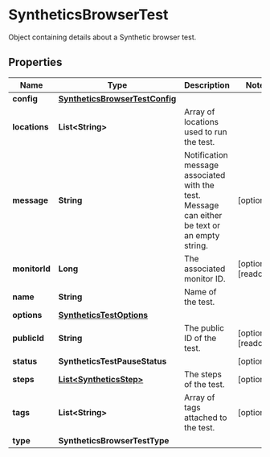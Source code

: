 # SyntheticsBrowserTest

Object containing details about a Synthetic browser test.

## Properties

| Name          | Type                                                              | Description                                                                                   | Notes                 |
| ------------- | ----------------------------------------------------------------- | --------------------------------------------------------------------------------------------- | --------------------- |
| **config**    | [**SyntheticsBrowserTestConfig**](SyntheticsBrowserTestConfig.md) |                                                                                               |
| **locations** | **List&lt;String&gt;**                                            | Array of locations used to run the test.                                                      |
| **message**   | **String**                                                        | Notification message associated with the test. Message can either be text or an empty string. | [optional]            |
| **monitorId** | **Long**                                                          | The associated monitor ID.                                                                    | [optional] [readonly] |
| **name**      | **String**                                                        | Name of the test.                                                                             |
| **options**   | [**SyntheticsTestOptions**](SyntheticsTestOptions.md)             |                                                                                               |
| **publicId**  | **String**                                                        | The public ID of the test.                                                                    | [optional] [readonly] |
| **status**    | **SyntheticsTestPauseStatus**                                     |                                                                                               | [optional]            |
| **steps**     | [**List&lt;SyntheticsStep&gt;**](SyntheticsStep.md)               | The steps of the test.                                                                        | [optional]            |
| **tags**      | **List&lt;String&gt;**                                            | Array of tags attached to the test.                                                           | [optional]            |
| **type**      | **SyntheticsBrowserTestType**                                     |                                                                                               |
